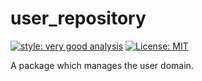 # user_repository

[![style: very good analysis][very_good_analysis_badge]][very_good_analysis_link]
[![License: MIT][license_badge]][license_link]

A package which manages the user domain.

[license_badge]: https://img.shields.io/badge/license-MIT-blue.svg
[license_link]: https://opensource.org/licenses/MIT
[very_good_analysis_badge]: https://img.shields.io/badge/style-very_good_analysis-B22C89.svg
[very_good_analysis_link]: https://pub.dev/packages/very_good_analysis
